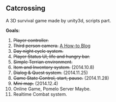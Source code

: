 Catcrossing
---------------

A 3D survival game made by unity3d, scripts part.

**Goals:**

1. ~~Player controller.~~
2. ~~Third person camera.~~
[A How-to Blog](http://catcrossing.net/wordpress/?p=175)
3. ~~Day night cycle system.~~
4. ~~Player Status UI, life and hungry bar.~~
5. ~~Simple Terrian environment.~~
6. ~~Item and Inventory system.~~ (2014.10.8)
7. ~~Dialog & Quest system.~~ (2014.11.25)
8. ~~Game State Control, start, pause.~~ (2014.11.28)
9. ~~Mini map.~~ (2014.12.4)
10. Online Game, Pomelo Server Maybe.
11. Realtime Combat system.
